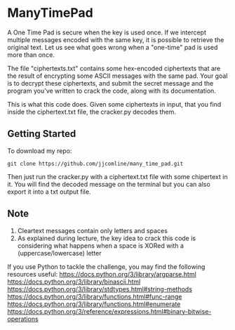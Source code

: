 # ManyTimePad

A One Time Pad is secure when the key is used once. If we intercept multiple messages encoded with the same key, it is possible to retrieve the original text.
Let us see what goes wrong when a "one-time" pad is used more than once.

The file "ciphertexts.txt" contains some hex-encoded ciphertexts that are the result of encrypting some ASCII messages with the same pad.
Your goal is to decrypt these ciphertexts, and submit the secret message and the program you've written to crack the code, along with its documentation.

This is what this code does. Given some ciphertexts in input, that you find inside the ciphertext.txt file, the cracker.py decodes them.

## Getting Started

To download my repo:

```
git clone https://github.com/jjcomline/many_time_pad.git
```

Then just run the cracker.py with a ciphertext.txt file with some chipertext in it. You will find the decoded message on the terminal but you can also export it into a txt output file.

## Note

1) Cleartext messages contain only letters and spaces
2) As explained during lecture, the key idea to crack this code is considering what happens when a space is XORed with a (uppercase/lowercase) letter

If you use Python to tackle the challenge, you may find the following resources useful:
https://docs.python.org/3/library/argparse.html
https://docs.python.org/3/library/binascii.html
https://docs.python.org/3/library/stdtypes.html#string-methods
https://docs.python.org/3/library/functions.html#func-range
https://docs.python.org/3/library/functions.html#enumerate
https://docs.python.org/3/reference/expressions.html#binary-bitwise-operations
